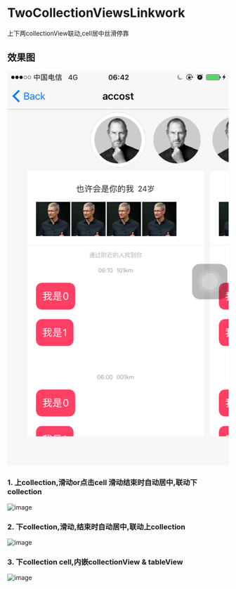 # TwoCollectionViewsLinkwork
上下两collectionView联动,cell居中丝滑停靠

## 效果图
![image](https://raw.githubusercontent.com/wustzhy/TwoCollectionViewsLinkwork/178ee2e6d142364e718d407fd3e9f21b2de65b29/test_2collectionViewsLinkMove/test_%20accostPage/style.png)


### 1. 上collection,滑动or点击cell 滑动结束时自动居中,联动下collection
![image](https://raw.githubusercontent.com/wustzhy/TwoCollectionViewsLinkwork/0dd1c3cf270153d5ddad65261029a29900a9efa9/test_2collectionViewsLinkMove/test_%20accostPage/upCollectionScrollOrSelect.gif)


### 2. 下collection,滑动,结束时自动居中,联动上collection
![image](https://raw.githubusercontent.com/wustzhy/TwoCollectionViewsLinkwork/0dd1c3cf270153d5ddad65261029a29900a9efa9/test_2collectionViewsLinkMove/test_%20accostPage/downCollectionScroll.gif)


### 3. 下collection cell,内嵌collectionView & tableView
![image](https://raw.githubusercontent.com/wustzhy/TwoCollectionViewsLinkwork/0dd1c3cf270153d5ddad65261029a29900a9efa9/test_2collectionViewsLinkMove/test_%20accostPage/collectionViewContainsCollectionView_TableView.gif)
